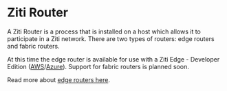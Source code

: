 # Ziti Router

A Ziti Router is a process that is installed on a host which allows it to participate in a Ziti network.  There are two
types of routers: edge routers and fabric routers.

At this time the edge router is available for use with a Ziti Edge - Developer Edition
([AWS](~/ziti/quickstarts/network/AWS/quickstart.md)/[Azure](~/ziti/quickstarts/network/Azure/quickstart.md)). Support
for fabric routers is planned soon. 

Read more about [edge routers here](./edge-router.md).
